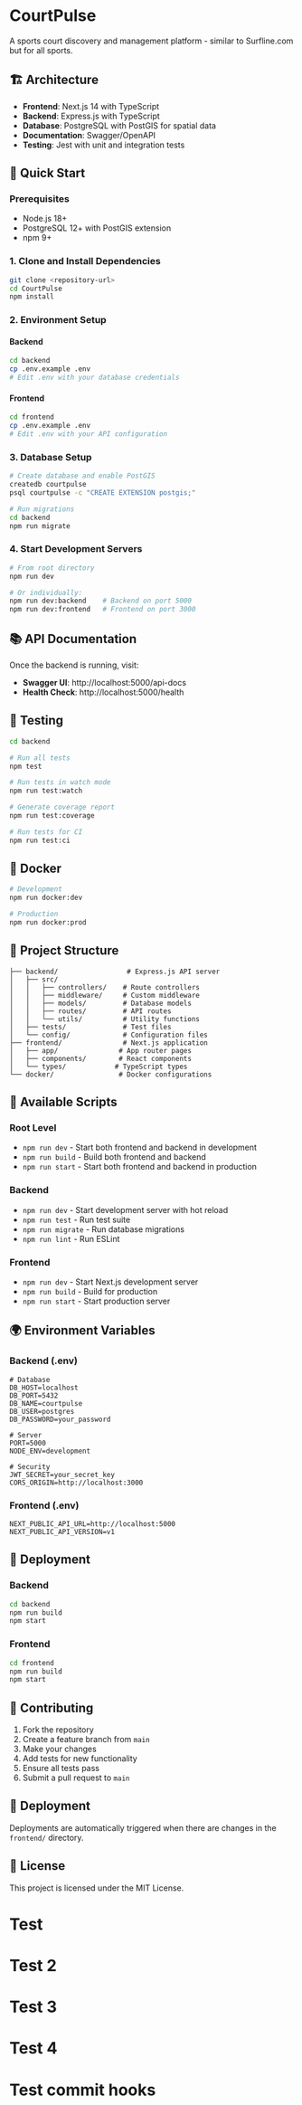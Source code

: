 # CourtPulse

A sports court discovery and management platform - similar to Surfline.com but for all sports.

## 🏗️ Architecture

- **Frontend**: Next.js 14 with TypeScript
- **Backend**: Express.js with TypeScript
- **Database**: PostgreSQL with PostGIS for spatial data
- **Documentation**: Swagger/OpenAPI
- **Testing**: Jest with unit and integration tests

## 🚀 Quick Start

### Prerequisites

- Node.js 18+ 
- PostgreSQL 12+ with PostGIS extension
- npm 9+

### 1. Clone and Install Dependencies

```bash
git clone <repository-url>
cd CourtPulse
npm install
```

### 2. Environment Setup

#### Backend
```bash
cd backend
cp .env.example .env
# Edit .env with your database credentials
```

#### Frontend
```bash
cd frontend
cp .env.example .env
# Edit .env with your API configuration
```

### 3. Database Setup

```bash
# Create database and enable PostGIS
createdb courtpulse
psql courtpulse -c "CREATE EXTENSION postgis;"

# Run migrations
cd backend
npm run migrate
```

### 4. Start Development Servers

```bash
# From root directory
npm run dev

# Or individually:
npm run dev:backend    # Backend on port 5000
npm run dev:frontend   # Frontend on port 3000
```

## 📚 API Documentation

Once the backend is running, visit:
- **Swagger UI**: http://localhost:5000/api-docs
- **Health Check**: http://localhost:5000/health

## 🧪 Testing

```bash
cd backend

# Run all tests
npm test

# Run tests in watch mode
npm run test:watch

# Generate coverage report
npm run test:coverage

# Run tests for CI
npm run test:ci
```

## 🐳 Docker

```bash
# Development
npm run docker:dev

# Production
npm run docker:prod
```

## 📁 Project Structure

```
├── backend/                 # Express.js API server
│   ├── src/
│   │   ├── controllers/    # Route controllers
│   │   ├── middleware/     # Custom middleware
│   │   ├── models/         # Database models
│   │   ├── routes/         # API routes
│   │   └── utils/          # Utility functions
│   ├── tests/              # Test files
│   └── config/             # Configuration files
├── frontend/               # Next.js application
│   ├── app/               # App router pages
│   ├── components/        # React components
│   └── types/            # TypeScript types
└── docker/                # Docker configurations
```

## 🔧 Available Scripts

### Root Level
- `npm run dev` - Start both frontend and backend in development
- `npm run build` - Build both frontend and backend
- `npm run start` - Start both frontend and backend in production

### Backend
- `npm run dev` - Start development server with hot reload
- `npm run test` - Run test suite
- `npm run migrate` - Run database migrations
- `npm run lint` - Run ESLint

### Frontend
- `npm run dev` - Start Next.js development server
- `npm run build` - Build for production
- `npm run start` - Start production server

## 🌍 Environment Variables

### Backend (.env)
```env
# Database
DB_HOST=localhost
DB_PORT=5432
DB_NAME=courtpulse
DB_USER=postgres
DB_PASSWORD=your_password

# Server
PORT=5000
NODE_ENV=development

# Security
JWT_SECRET=your_secret_key
CORS_ORIGIN=http://localhost:3000
```

### Frontend (.env)
```env
NEXT_PUBLIC_API_URL=http://localhost:5000
NEXT_PUBLIC_API_VERSION=v1
```

## 🚀 Deployment

### Backend
```bash
cd backend
npm run build
npm start
```

### Frontend
```bash
cd frontend
npm run build
npm start
```

## 🤝 Contributing

1. Fork the repository
2. Create a feature branch from `main`
3. Make your changes
4. Add tests for new functionality
5. Ensure all tests pass
6. Submit a pull request to `main`

## 🚀 Deployment

Deployments are automatically triggered when there are changes in the `frontend/` directory.

## 📝 License

This project is licensed under the MIT License.
# Test
# Test 2
# Test 3
# Test 4
# Test commit hooks
